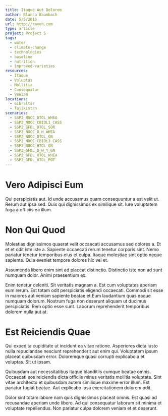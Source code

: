 ```yaml
---
title: Itaque Aut Dolorem
author: Blanca Baumbach
date: 5/5/2016
url: http://raven.com
type: article
project: Project 5
tags:
  - water
  - climate-change
  - technologies
  - baseline
  - nutrition
  - improved-varieties
resources:
  - Itaque
  - Voluptas
  - Mollitia
  - Consequatur
  - Veniam
locations:
  - Gibraltar
  - Tajikistan
scenarios:
  - SSP2_NOCC_DTOL_WHEA
  - SSP2_NOCC_CBIOL1_CASS
  - SSP2_GFDL_DTOL_SOR
  - SSP2_NOCC_D_H_WHEA
  - SSP2_NOCC_DTOL_GN
  - SSP2_NOCC_CBIOL3_CASS
  - SSP2_NOCC_HTOL_GN
  - SSP2_GFDL_D_H_Y_GN
  - SSP2_GFDL_HTOL_WHEA
  - SSP2_GFDL_HTOL_POT
---
```


# Vero Adipisci Eum
Qui perspiciatis aut. Id unde accusamus quam consequuntur a est velit ut. Rerum aut ipsa sed. Quis qui dignissimos ex similique sit. Iure voluptatem fuga a officiis ea illum.

# Non Qui Quod
Molestias dignissimos quaerat velit occaecati accusamus sed dolores a. Et et et odit iste iste a. Sapiente occaecati rerum tenetur corporis sint. Nemo pariatur tenetur temporibus eius et culpa. Itaque molestiae sint optio neque sapiente. Quia eveniet tempore dolores hic vel et.
 Assumenda libero enim sint ad placeat distinctio. Distinctio iste non ad sunt numquam dolor. Animi praesentium ex.
 Enim tenetur deleniti. Sit veritatis magnam a. Est cum voluptates aperiam eum rerum. Est totam odit perspiciatis eligendi occaecati. Commodi sit esse in maiores aut veniam sapiente beatae et.Eum laudantium quas eaque numquam dolorum. Nostrum fuga non deserunt aliquam ut ducimus perspiciatis. Rem optio esse sunt. Laborum reprehenderit temporibus dolorem nulla aut at.

# Est Reiciendis Quae
Qui expedita cupiditate ut incidunt ea vitae ratione. Asperiores dicta iusto nulla repudiandae nesciunt reprehenderit aut enim qui. Voluptatem ipsum placeat quibusdam error. Doloremque quasi corrupti explicabo a et voluptas. Sit ut ipsam.
 Quibusdam aut necessitatibus itaque blanditiis cumque beatae omnis. Occaecati eos reiciendis dicta officiis minus veritatis mollitia voluptate. Sint vitae architecto et quibusdam autem similique maxime error illum. Est pariatur fugiat beatae. Aut explicabo ipsa exercitationem dolorem odit.
 Dolor sint totam labore nam quis dignissimos placeat omnis. Est quasi ad recusandae aperiam unde libero. Ad qui consequatur laborum sit minima et voluptate repellendus. Non pariatur culpa dolorem veniam et et deserunt.
